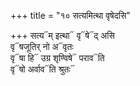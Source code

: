 +++
title = "१० सत्यमित्था वृषेदसि"

+++
सत्य᳓म् इत्था᳓ वृ᳓षे᳓द् असि  
वृ᳓षजूतिर् नो अ᳓वृतः  
वृ᳓षा हि᳓ उग्र शृण्विषे᳓ पराव᳓ति  
वृ᳓षो अर्वाव᳓ति श्रुतः᳓
